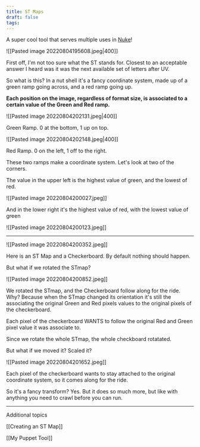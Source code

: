 ```yaml
---
title: ST Maps
draft: false
tags:
---
```

A super cool tool that serves multiple uses in [Nuke](../Software/Nuke/Nuke.md)!

![[Pasted image 20220804195608.jpeg|400]]

First off, I'm not too sure what the ST stands for. Closest to an acceptable answer I heard was it was the next available set of letters after UV. 

So what is this? In a nut shell it's a fancy coordinate system, made up of a green ramp going across, and a red ramp going up.

**Each position on the image, regardless of format size, is associated to a certain value of the Green and Red ramp.**

![[Pasted image 20220804202131.jpeg|400]]

Green Ramp. 0 at the bottom, 1 up on top.

![[Pasted image 20220804202148.jpeg|400]]

Red Ramp. 0 on the left, 1 off to the right.

These two ramps make a coordinate system. Let's look at two of the corners.

The value in the upper left is the highest value of green, and the lowest of red.

![[Pasted image 20220804200027.jpeg]]

And in the lower right it's the highest value of red, with the lowest value of green

![[Pasted image 20220804200123.jpeg]]


---


![[Pasted image 20220804200352.jpeg]]

Here is an ST Map and a Checkerboard. By default nothing should happen.

But what if we rotated the STmap?

![[Pasted image 20220804200852.jpeg]]

We rotated the STmap, and the Checkerboard follow along for the ride. Why? Because when the STmap changed its orientation it's still the associating the original Green and Red pixels values to the original pixels of the checkerboard.

Each pixel of the checkerboard WANTS to follow the original Red and Green pixel value it was associate to. 

Since we rotate the whole STmap, the whole checkboard rotatated.

But what if we moved it? Scaled it?

![[Pasted image 20220804201652.jpeg]]

Each pixel of the checkerboard wants to stay attached to the original coordinate system, so it comes along for the ride.

So it's a fancy transform? Yes. But it does so much more, but like with anything you need to crawl before you can run.

---

Additional topics

[[Creating an ST Map]]

[[My Puppet Tool]]

